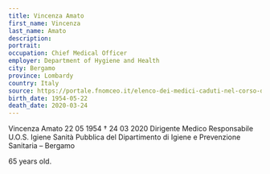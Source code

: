 ```yaml
---
title: Vincenza Amato
first_name: Vincenza
last_name: Amato
description: 
portrait: 
occupation: Chief Medical Officer
employer: Department of Hygiene and Health
city: Bergamo
province: Lombardy
country: Italy 
source: https://portale.fnomceo.it/elenco-dei-medici-caduti-nel-corso-dellepidemia-di-covid-19/
birth_date: 1954-05-22
death_date: 2020-03-24
---
```


Vincenza Amato 22 05 1954 † 24 03 2020
Dirigente Medico Responsabile U.O.S. Igiene Sanità Pubblica del Dipartimento di Igiene e Prevenzione Sanitaria – Bergamo

65 years old. 